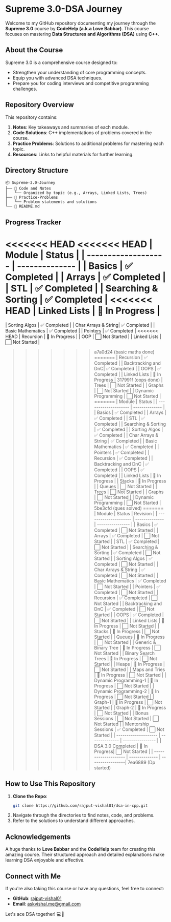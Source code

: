 # Supreme 3.0-DSA Journey

Welcome to my GitHub repository documenting my journey through the **Supreme 3.0** course by **CodeHelp (a.k.a Love Babbar)**. This course focuses on mastering **Data Structures and Algorithms (DSA)** using **C++**.

## About the Course

Supreme 3.0 is a comprehensive course designed to:

- Strengthen your understanding of core programming concepts.
- Equip you with advanced DSA techniques.
- Prepare you for coding interviews and competitive programming challenges.

## Repository Overview

This repository contains:

1. **Notes**: Key takeaways and summaries of each module.
2. **Code Solutions**: C++ implementations of problems covered in the course.
3. **Practice Problems**: Solutions to additional problems for mastering each topic.
4. **Resources**: Links to helpful materials for further learning.

## Directory Structure

```
📦 Supreme-3.0-Journey
├── 📁 Code and Notes
│   └── Organized by topic (e.g., Arrays, Linked Lists, Trees)
├── 📁 Practice-Problems
│   └── Problem statements and solutions
└── 📄 README.md
```

## Progress Tracker

<<<<<<< HEAD
<<<<<<< HEAD
| Module              | Status         |
| ------------------- | -------------- |
| Basics              | ✅ Completed   |
| Arrays              | ✅ Completed   |
| STL                 | ✅ Completed   |
| Searching & Sorting | ✅ Completed   |
<<<<<<< HEAD
| Linked Lists        | 🔄 In Progress |
=======
| Sorting Algos       | ✅ Completed   |
| Char Arrays & String| ✅ Completed   |
| Basic Mathematics   | ✅ Completed   |
| Pointers            | ✅ Completed   |
<<<<<<< HEAD
| Recursion           | 🔄 In Progress |
| OOP                 | ⬜ Not Started |
| Linked Lists        | ⬜ Not Started |
>>>>>>> a7a0d24 (basic maths done)
=======
| Recursion           | ✅ Completed   |
| Backtracking and DnC| ✅ Completed   |
| OOPS                | ✅ Completed   |
| Linked Lists        | 🔄 In Progress |
>>>>>>> 317991f (oops done)
| Trees               | ⬜ Not Started |
| Graphs              | ⬜ Not Started |
| Dynamic Programming | ⬜ Not Started |
=======
| Module               | Status         |
| -------------------- | -------------- |
| Basics               | ✅ Completed   |
| Arrays               | ✅ Completed   |
| STL                  | ✅ Completed   |
| Searching & Sorting  | ✅ Completed   |
| Sorting Algos        | ✅ Completed   |
| Char Arrays & String | ✅ Completed   |
| Basic Mathematics    | ✅ Completed   |
| Pointers             | ✅ Completed   |
| Recursion            | ✅ Completed   |
| Backtracking and DnC | ✅ Completed   |
| OOPS                 | ✅ Completed   |
| Linked Lists         | 🔄 In Progress |
| Stacks               | 🔄 In Progress |
| Queues               | ⬜ Not Started |
| Trees                | ⬜ Not Started |
| Graphs               | ⬜ Not Started |
| Dynamic Programming  | ⬜ Not Started |
>>>>>>> 5be3cfd (ques solved)
=======
| Module                | Status         | Revision         |
| --------------------- | -------------- | ---------------- |
| Basics                | ✅ Completed   | ⬜ Not Started  |
| Arrays                | ✅ Completed   | ⬜ Not Started  |
| STL                   | ✅ Completed   | ⬜ Not Started  |
| Searching & Sorting   | ✅ Completed   | ⬜ Not Started  |
| Sorting Algos         | ✅ Completed   | ⬜ Not Started  |
| Char Arrays & String  | ✅ Completed   | ⬜ Not Started  |
| Basic Mathematics     | ✅ Completed   | ⬜ Not Started  |
| Pointers              | ✅ Completed   | ⬜ Not Started  |
| Recursion             | ✅ Completed   | ⬜ Not Started  |
| Backtracking and DnC  | ✅ Completed   | ⬜ Not Started  |
| OOPS                  | ✅ Completed   | ⬜ Not Started  |
| Linked Lists          | 🔄 In Progress | ⬜ Not Started  |
| Stacks                | 🔄 In Progress | ⬜ Not Started  |
| Queues                | 🔄 In Progress | ⬜ Not Started  |
| Generic & Binary Tree | 🔄 In Progress | ⬜ Not Started  |
| Binary Search Trees   | 🔄 In Progress | ⬜ Not Started  |
| Heaps                 | 🔄 In Progress | ⬜ Not Started  |
| Maps and Tries        | 🔄 In Progress | ⬜ Not Started  |
| Dynamic Programming-1 | 🔄 In Progress | ⬜ Not Started  |
| Dynamic Programming-2 | 🔄 In Progress | ⬜ Not Started  |
| Graph-1               | 🔄 In Progress | ⬜ Not Started  |
| Graph-2               | 🔄 In Progress | ⬜ Not Started  |
| Bonus Sessions        | ⬜ Not Started | ⬜ Not Started  |
| Mentorship Sessions   | ✅ Completed   | ⬜ Not Started  |
| --------------------  | -------------- | ---------------- |
| DSA 3.0 Completed     | 🔄 In Progress|  ⬜ Not Started  |
| --------------------  | -------------- | -----------------|
>>>>>>> 7ea6889 (Dp started)

## How to Use This Repository

1. **Clone the Repo**:
   ```bash
   git clone https://github.com/rajput-vishal01/dsa-in-cpp.git
   ```
2. Navigate through the directories to find notes, code, and problems.
3. Refer to the solutions to understand different approaches.

## Acknowledgements

A huge thanks to **Love Babbar** and the **CodeHelp** team for creating this amazing course. Their structured approach and detailed explanations make learning DSA enjoyable and effective.

## Connect with Me

If you're also taking this course or have any questions, feel free to connect:

- **GitHub**: [rajput-vishal01](https://github.com/rajput-vishal01)
- **Email**: [askvishal.me@gmail.com](mailto:askvishal.me@gmail.com)

Let's ace DSA together! 💻🚀
